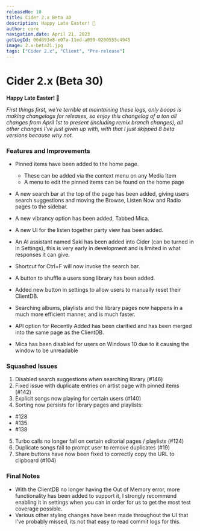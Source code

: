 ```yaml
---
releaseNo: 10
title: Cider 2.x Beta 30
description: Happy Late Easter! 🎉
author: core
navigation.date: April 21, 2023
getLogId: 06d893e8-e07a-11ed-a059-0200555c4945
image: 2.x-beta21.jpg
tags: ["Cider 2.x", "Client", "Pre-release"]
---
```


# Cider 2.x (Beta 30)

**Happy Late Easter! 🎉**

_First things first, we're terrible at maintaining these logs, only boops is making changelogs for releases, so enjoy this changelog of a ton all changes from April 1st to present (including remix branch changes), all other changes I've just given up with, with that I just skipped 8 beta versions because why not._

### Features and Improvements

- Pinned items have been added to the home page.
  - These can be added via the context menu on any Media Item
  - A menu to edit the pinned items can be found on the home page
- A new search bar at the top of the page has been added, giving users search suggestions and moving the Browse, Listen Now and Radio pages to the sidebar.
- A new vibrancy option has been added, Tabbed Mica.
- A new UI for the listen together party view has been added.
- An AI assistant named Saki has been added into Cider (can be turned in in Settings), this is very early in development and is limited in what responses it can give.

- Shortcut for Ctrl+F will now invoke the search bar.
- A button to shuffle a users song library has been added.
- Added new button in settings to allow users to manually reset their ClientDB.
- Searching albums, playlists and the library pages now happens in a much more efficient manner, and is much faster.
- API option for Recently Added has been clarified and has been merged into the same page as the ClientDB.
- Mica has been disabled for users on Windows 10 due to it causing the window to be unreadable

### Squashed Issues

1. Disabled search suggestions when searching library (#146)
2. Fixed issue with duplicate entries on artist page with pinned items (#142)
3. Explicit songs now playing for certain users (#140)
4. Sorting now persists for library pages and playlists:

- #128
- #135
- #138

5. Turbo calls no longer fail on certain editorial pages / playlists (#124)
6. Duplicate songs fail to prompt user to remove duplicates (#19)
7. Share buttons have now been fixed to correctly copy the URL to clipboard (#104)

### Final Notes

- With the ClientDB no longer having the Out of Memory error, more functionality has been added to support it, I strongly recommend enabling it in settings when you can in order for us to get the most test coverage possible.
- Various other styling changes have been made throughout the UI that I've probably missed, its not that easy to read commit logs for this.

